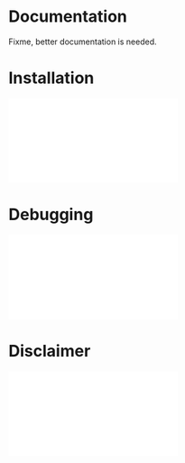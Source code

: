 # Documentation
Fixme, better documentation is needed.

# Installation
![DOC](INSTALLATION.md)

# Debugging
![DOC](DEBUGGING.md)

# Disclaimer
![DOC](DISCLAIMER.md)
